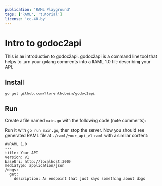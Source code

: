 ```yaml
---
publication: 'RAML Playground'
tags: ['RAML', 'tutorial']
license: 'cc-40-by'
---
```


# Intro to godoc2api

This is an introduction to godoc2api. godoc2api is a command line tool that helps to turn your golang comments into a RAML 1.0 file describing your API.

## Install

```sh
go get github.com/florenthobein/godoc2api
```

## Run

Create a file named `main.go` with the following code (note comments):

<script src="https://gist.github.com/postatum/36e66baa6482986d2ad2bf5e4cf4e446"></script>

Run it with `go run main.go`, then stop the server. Now you should see generated RAML file at `./raml/your_api_v1.raml` with a similar content:

```raml
#%RAML 1.0
---
title: Your API
version: v1
baseUri: http://localhost:3000
mediaType: application/json
/dogs:
  get:
    description: An endpoint that just says something about dogs
```
